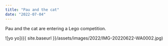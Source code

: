```yaml
---
title: "Pau and the cat"
date: "2022-07-04"
---
```


Pau and the cat are entering a Lego competition.

![yo yo]({{ site.baseurl }}/assets/images/2022/IMG-20220622-WA0002.jpg)
